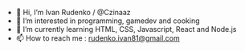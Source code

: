 - 👋 Hi, I’m Ivan Rudenko / @Czinaaz
- 👀 I’m interested in programming, gamedev and cooking 
- 🌱 I’m currently learning HTML, CSS, Javascript, React and Node.js
- 📫 How to reach me : rudenko.ivan81@gmail.com

<!---
Czinaaz/Czinaaz is a ✨ special ✨ repository because its `README.md` (this file) appears on your GitHub profile.
You can click the Preview link to take a look at your changes.
--->
